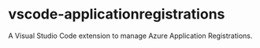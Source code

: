 # vscode-applicationregistrations
A Visual Studio Code extension to manage Azure Application Registrations.
